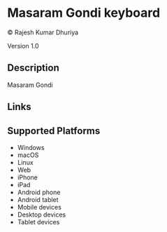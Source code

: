 Masaram Gondi keyboard
==============

© Rajesh Kumar Dhuriya

Version 1.0

Description
-----------

Masaram Gondi

Links
-----

Supported Platforms
-------------------
 * Windows
 * macOS
 * Linux
 * Web
 * iPhone
 * iPad
 * Android phone
 * Android tablet
 * Mobile devices
 * Desktop devices
 * Tablet devices

